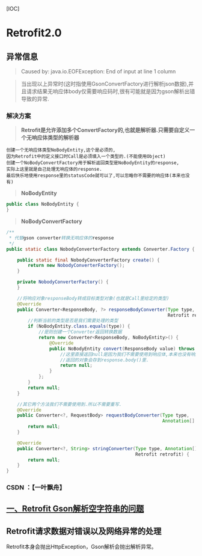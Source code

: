 [IOC]


# Retrofit2.0
## 异常信息
>Caused by: java.io.EOFException: End of input at line 1 column

>当出现以上异常时(这时指使用GsonConvertFactory进行解析json数据),并且请求结果无响应体body仅需要响应码时,很有可能就是因为gson解析出错导致的异常.

### 解决方案 

>**Retrofit是允许添加多个ConvertFactory的,也就是解析器.只需要自定义一个无响应体类型的解析器**

    创建一个无响应体类型NoBodyEntity,这个是必须的,
    因为Retrofit中的定义接口时Call是必须填入一个类型的.(不能使用Object)
    创建一个NoBodyConvertFactory用于解析返回类型是NoBodyEntity的response,
    实际上这里就是自己处理无响应体的response.
    最后快乐地使用response里的statusCode就可以了,可以忽略你不需要的响应体(本来也没有)

>**NoBodyEntity**
``` java
public class NoBodyEntity {
}
```

>**NoBodyConvertFactory**
``` java
/**
 * 代替gson converter转换无响应体的response
 */
public static class NobodyConverterFactory extends Converter.Factory {

    public static final NobodyConverterFactory create() {
        return new NobodyConverterFactory();
    }

    private NobodyConverterFactory() {
    }

    //将响应对象responseBody转成目标类型对象(也就是Call里给定的类型)
    @Override
    public Converter<ResponseBody, ?> responseBodyConverter(Type type, Annotation[] annotations,
                                                            Retrofit retrofit) {
        //判断当前的类型是否是我们需要处理的类型
        if (NoBodyEntity.class.equals(type)) {
            //是则创建一个Converter返回转换数据
            return new Converter<ResponseBody, NoBodyEntity>() {
                @Override
                public NoBodyEntity convert(ResponseBody value) throws IOException {
                    //这里直接返回null是因为我们不需要使用到响应体,本来也没有响应体.
                    //返回的对象会存到response.body()里.
                    return null;
                }
            };
        }
        return null;
    }

    //其它两个方法我们不需要使用到.所以不需要重写.
    @Override
    public Converter<?, RequestBody> requestBodyConverter(Type type,
                                                          Annotation[] parameterAnnotations, Annotation[] methodAnnotations, Retrofit retrofit) {
        return null;
    }

    @Override
    public Converter<?, String> stringConverter(Type type, Annotation[] annotations,
                                                Retrofit retrofit) {
        return null;
    }
}


```


### CSDN ：【一叶飘舟】
## [一、Retrofit Gson解析空字符串的问题](http://blog.csdn.net/jdsjlzx/article/details/51566536)








##  Retrofit请求数据对错误以及网络异常的处理
Retrofit本身会抛出HttpException，Gson解析会抛出解析异常。
